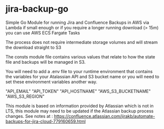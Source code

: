 # jira-backup-go

Simple Go Module for running Jira and Confluence Backups in AWS via Lambda if small enough or if you require a longer running download (> 15m) you can use AWS ECS Fargate Tasks

The process does not require intermediate storage volumes and will stream the download straight to S3

The consts module file contains various values that relate to how the state file and backups will be managed in S3.

You will need to add a .env file to your runtime environment that contains the variables for your Atalassian API and S3 bucket name or you will need to set these environment variables another way.

"API_EMAIL"
"API_TOKEN"
"API_HOSTNAME"
"AWS_S3_BUCKETNAME"
"AWS_S3_REGION"

This module is based on information provided by Atlassian which is not in LTS, this module may need to be updated if the Atlassian backup process changes. See notes at : https://confluence.atlassian.com/jirakb/automate-backups-for-jira-cloud-779160659.html

